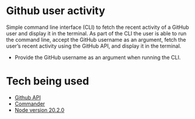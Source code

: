 # Github user activity
Simple command line interface (CLI) to fetch the recent activity of a GitHub user and display it in the terminal. As part of the CLI the user is able to run the command line, accept the GitHub username as an argument, fetch the user’s recent activity using the GitHub API, and display it in the terminal.

* Provide the GitHub username as an argument when running the CLI.

# Tech being used
* [Github API](https://docs.github.com/en/rest/activity/events?apiVersion=2022-11-28)
* [Commander](https://www.npmjs.com/package/commander#installation)
* [Node version 20.2.0](https://nodejs.org/en)
